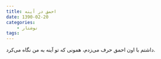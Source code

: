 ```yaml
---
title: احمق در آینه
date: 1390-02-20
categories:
    - نوشتار
tags:
---
```


داشتم با اون احمق حرف می‌زدم، همونی که تو آینه به من نگاه می‌کرد.
